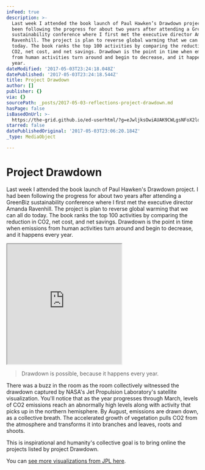 ```yaml
---
inFeed: true
description: >-
  Last week I attended the book launch of Paul Hawken’s Drawdown project. I had
  been following the progress for about two years after attending a GreenBiz
  sustainability conference where I first met the executive director Amanda
  Ravenhill. The project is plan to reverse global warming that we can all do
  today. The book ranks the top 100 activities by comparing the reduction in
  CO2, net cost, and net savings. Drawdown is the point in time when emissions
  from human activities turn around and begin to decrease, and it happens every
  year.  
dateModified: '2017-05-03T23:24:18.048Z'
datePublished: '2017-05-03T23:24:18.544Z'
title: Project Drawdown
author: []
publisher: {}
via: {}
sourcePath: _posts/2017-05-03-reflections-project-drawdown.md
hasPage: false
isBasedOnUrl: >-
  https://the-grid.github.io/ed-userhtml/?g=eJwljksOwiAUAK9CWLgsNFoX2ld3XsAT8HkUEijNA4Le3kaXs5mZOThSCVkPtnrg01Vy5jGsvgI_jxNnhQxwX-tebkL03odPbrVpHExOApNGK97ja01PJUleHoQR5Eml_V587mFzGQ7jr6EzWSTgB6sYc3ctxmIIcVtm8d9YvnDbMOg
starred: false
datePublishedOriginal: '2017-05-03T23:06:20.184Z'
_type: MediaObject

---
```

# Project Drawdown

Last week I attended the book launch of Paul Hawken's Drawdown project. I had been following the progress for about two years after attending a GreenBiz sustainability conference where I first met the executive director Amanda Ravenhill. The project is plan to reverse global warming that we can all do today. The book ranks the top 100 activities by comparing the reduction in CO2, net cost, and net savings. Drawdown is the point in time when emissions from human activities turn around and begin to decrease, and it happens every year. 

<iframe src="https://the-grid.github.io/ed-userhtml/?g=eJwljksOwiAUAK9CWLgsNFoX2ld3XsAT8HkUEijNA4Le3kaXs5mZOThSCVkPtnrg01Vy5jGsvgI_jxNnhQxwX-tebkL03odPbrVpHExOApNGK97ja01PJUleHoQR5Eml_V587mFzGQ7jr6EzWSTgB6sYc3ctxmIIcVtm8d9YvnDbMOg" height="315" style=""></iframe>

> Drawdown is possible, because it happens every year.

There was a buzz in the room as the room collectively witnessed the drawdown captured by NASA's Jet Propulsion Laboratory's satellite visualization. You'll notice that as the year progresses through March, levels of CO2 emissions reach an abnormally high levels along with activity that picks up in the northern hemisphere. By August, emissions are drawn down, as a collective breath. The accelerated growth of vegetation pulls CO2 from the atmosphere and transforms it into branches and leaves, roots and shoots.

This is inspirational and humanity's collective goal is to bring online the projects listed by project Drawdown. 

You can [see more visualizations from JPL here][0].

[0]: https://oco.jpl.nasa.gov/galleries/Videos/